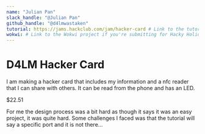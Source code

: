 ```yaml
---
name: "Julian Pan"
slack_handle: "@Julian Pan"
github_handle: "@d4lmwastaken"
tutorial: https://jams.hackclub.com/jam/hacker-card # Link to the tutorial if you used one
wokwi: # Link to the Wokwi project if you're submitting for Hacky Holidays
---
```


# D4LM Hacker Card

<!-- Describe your board in 2-3 sentences. What are you making? What will it do? -->
I am making a hacker card that includes my information and a nfc reader that I can share with others. It can be read from the phone and has an LED.
<!-- How much is it going to cost? -->
$22.51
<!-- Tell us a little bit about your design process. What were some challenges? What helped? ***Totally optional*** -->
For me the design process was a bit hard as though it says it was an easy project, it was quite hard. Some challenges I faced was that the tutorial will say a specific port and it is not there...
